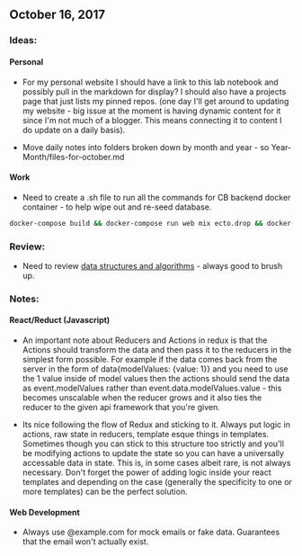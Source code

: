 ## October 16, 2017

### Ideas: 

#### Personal
* For my personal website I should have a link to this lab notebook and possibly pull in the markdown for display? I should also have a projects page that just lists my pinned repos. (one day I'll get around to updating my website - big issue at the moment is having dynamic content for it since I'm not much of a blogger. This means connecting it to content I do update on a daily basis).

* Move daily notes into folders broken down by month and year - so Year-Month/files-for-october.md

#### Work
* Need to create a .sh file to run all the commands for CB backend docker container - to help wipe out and re-seed database.

```bash
docker-compose build && docker-compose run web mix ecto.drop && docker-compose run web mix ecto.create && docker-compose run web mix ecto.migrate && docker-compose run web mix run apps/cb_domain/priv/repo/staging_seeds.exs && docker-compose up
```
### Review: 

* Need to review [data structures and algorithms](https://www.interviewcake.com/data-structures-and-algorithms-guide) - always good to brush up.

### Notes:

#### React/Reduct (Javascript)
* An important note about Reducers and Actions in redux is that the Actions should transform the data and then pass it to the reducers in the simplest form possible. For example if the data comes back from the server in the form of data{modelValues: {value: 1}} and you need to use the 1 value inside of model values then the actions should send the data as event.modelValues rather than event.data.modelValues.value - this becomes unscalable when the reducer grows and it also ties the reducer to the given api framework that you're given.

* Its nice following the flow of Redux and sticking to it. Always put logic in actions, raw state in reducers, template esque things in templates. Sometimes though you can stick to this structure too strictly and you'll be modifying actions to update the state so you can have a universally accessable data in state. This is, in some cases albeit rare, is not always necessary. Don't forget the power of adding logic inside your react templates and depending on the case (generally the specificity to one or more templates) can be the perfect solution.

#### Web Development
* Always use @example.com for mock emails or fake data. Guarantees that the email won't actually exist.

